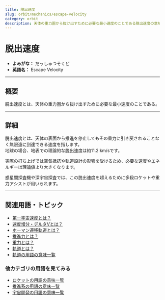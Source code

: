 ```yaml
---
title: 脱出速度
slug: orbit/mechanics/escape-velocity
category: orbit
description: 天体の重力圏から抜け出すために必要な最小速度のことである脱出速度の意味・定義・内容について解説します。  
---
```


# 脱出速度

- **よみがな：** だっしゅつそくど  
- **英語名：** Escape Velocity  

---

## 概要

脱出速度とは、天体の重力圏から抜け出すために必要な最小速度のことである。  

---

## 詳細

脱出速度とは、天体の表面から推進を停止してもその重力に引き戻されることなく無限遠に到達できる速度を指します。  
地球の場合、地表での理論的な脱出速度は約11.2 km/sです。  

実際の打ち上げでは空気抵抗や軌道設計の影響を受けるため、必要な速度やエネルギーは理論値より大きくなります。  

惑星間探査機や深宇宙探査では、この脱出速度を超えるために多段ロケットや重力アシストが用いられます。  

---

## 関連用語・トピック

- [第一宇宙速度とは？](docs/orbit/mechanics/first-cosmic-velocity)
- [速度増分・デルタVとは？](docs/orbit/mechanics/delta-v-budget)
- [ホーマン遷移軌道とは？](docs/orbit/type/hohmann-transfer-orbit)
- [推進力とは？](docs/rocket/propulsion/system/propulsion)
- [重力とは？](docs/physics/gravity)
- [軌道とは？](docs/orbit/orbit)
- [軌道の用語の意味一覧](docs/category/orbit)

### 他カテゴリの用語を見てみる
- [ロケットの用語の意味一覧](docs/category/rocket)
- [推進系の用語の意味一覧](docs/category/propulsion)
- [宇宙開発の用語の意味一覧](docs/category/glossary)
